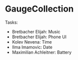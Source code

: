 # GaugeCollection
Tasks:<br>
<ul>
<li>Bretbacher Elijah: Music</li>
<li>Bretbacher Elijah: Phone UI</li>
<li>Kolev Nevena: Time</li>
<li>Ilma Imamovic: Date</li>
<li>Maximilian Achleitner: Battery</li>
</ul>
